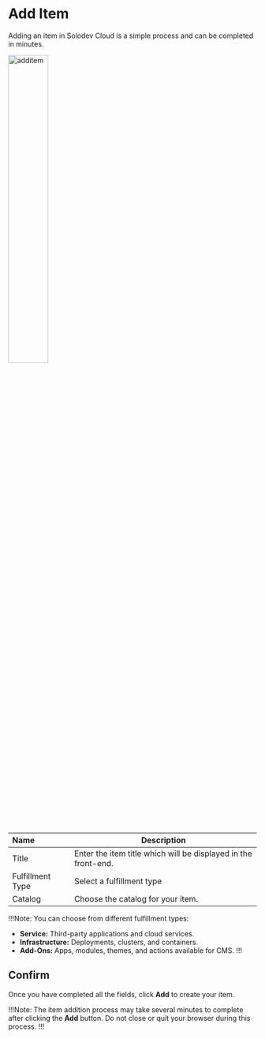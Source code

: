 # Add Item

Adding an item in Solodev Cloud is a simple process and can be completed in minutes.

<img src="/static/images/additem.jpg" alt="additem" style="width: 40%; display: block"></a>


**Name** | **Description** 
:--- | ---
Title | Enter the item title which will be displayed in the front-end.
Fulfillment Type | Select a fulfillment type
Catalog | Choose the catalog for your item.

!!!Note:
You can choose from different fulfillment types:

- **Service:**  Third-party applications and cloud services.  
- **Infrastructure:** Deployments, clusters, and containers.
- **Add-Ons:** Apps, modules, themes, and actions available for CMS.
!!!

## Confirm

Once you have completed all the fields, click **Add** to create your item.

!!!Note:
The item addition process may take several minutes to complete after clicking the **Add** button. Do not close or quit your browser during this process.
!!!
